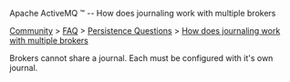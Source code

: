Apache ActiveMQ ™ -- How does journaling work with multiple brokers 

[Community](community.html) > [FAQ](faq.html) > [Persistence Questions](persistence-questions.html) > [How does journaling work with multiple brokers](how-does-journaling-work-with-multiple-brokers.html)


Brokers cannot share a journal. Each must be configured with it's own journal.

